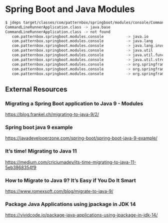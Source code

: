 
# Spring Boot and Java Modules

```bash
$ jdeps target/classes/com/patternbox/springboot/modules/console/CommandLineRunnerApplication.class 
CommandLineRunnerApplication.class -> java.base
CommandLineRunnerApplication.class -> not found
   com.patternbox.springboot.modules.console          -> java.io                                            java.base
   com.patternbox.springboot.modules.console          -> java.lang                                          java.base
   com.patternbox.springboot.modules.console          -> java.lang.invoke                                   java.base
   com.patternbox.springboot.modules.console          -> java.util                                          java.base
   com.patternbox.springboot.modules.console          -> java.util.function                                 java.base
   com.patternbox.springboot.modules.console          -> java.util.stream                                   java.base
   com.patternbox.springboot.modules.console          -> org.springframework.boot                           not found
   com.patternbox.springboot.modules.console          -> org.springframework.boot.autoconfigure             not found
   com.patternbox.springboot.modules.console          -> org.springframework.context                        not found
```

## External Resources

### Migrating a Spring Boot application to Java 9 - Modules
https://blog.frankel.ch/migrating-to-java-9/2/

### Spring boot java 9 example
https://javadeveloperzone.com/spring-boot/spring-boot-java-9-example/

### It’s time! Migrating to Java 11
https://medium.com/criciumadev/its-time-migrating-to-java-11-5eb3868354f9

### How to Migrate to Java 9? It’s Easy if You Do It Smart
https://www.romexsoft.com/blog/migrate-to-java-9/

### Package Java Applications using jpackage in JDK 14
https://vividcode.io/package-java-applications-using-jpackage-in-jdk-14/

